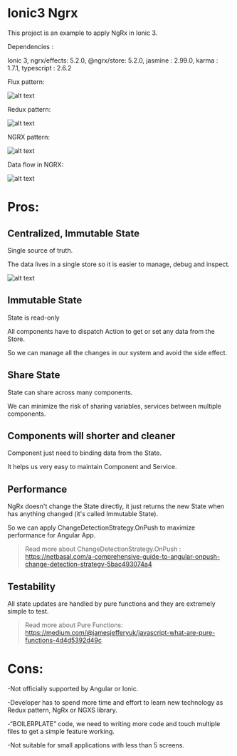 # Ionic3 Ngrx
This project is an example to apply NgRx in Ionic 3.

Dependencies :

Ionic 3, ngrx/effects: 5.2.0, @ngrx/store: 5.2.0, jasmine : 2.99.0, karma : 1.7.1, typescript : 2.6.2

Flux pattern:

![alt text](https://lh6.googleusercontent.com/Dm5Ge_yI8JFDBrTd__NLI-UirqyNMVcJTWGno7kQXbwcP9qLMOyKMDPp0uoQIRoADRrKMomOFBNxdiQg26YVXSfYzKlSj9mc0R532ImyU7M23MgKa1lJUS2hEP9PxmcHrb-OPqjjVHA)

Redux pattern:

![alt text](https://lh4.googleusercontent.com/8x2u1K_k8yuhW0YEaKJTSeN18M35ilAG5wKKnP91cS6TI9d6vhhd-gCqdoQr0HL5IGTO1JD6JWGlHJp8LoIAdp3xL5CS70YTH5RgRWp94_FlnhQKfTutQVthyxCRuKrRWzNHYljKESg)

NGRX pattern:

![alt text](https://lh6.googleusercontent.com/c0NfQ3-FuyhRCviYqXuoD_5-FXuVulrNUIZ_JvLk48CjXXwkBdJtuOMdkgpqzQE8ToMSCkE9JG8ZKfPOSkmDkxENLWx5h4CKe_RZQaLQ513InI5LONPpaowuLum8zleDFDJ0OkjZM80)

Data flow in NGRX:

![alt text](https://lh5.googleusercontent.com/MNcki6oUyEYiJ1oZUCl8VW44QhVb2ujGYKskKCjUdwo2m-HfI9VIktW6AaSExOaSBUv81XtPauNJ-ENhOcpswVvdCF-eomn2HuaVrC-c5KCwk-tofIb5BxAcveKpnygtSdpvRRewj-c)

# Pros:

## Centralized, Immutable State

Single source of truth.

The data lives in a single store so it is easier to manage, debug and inspect.

![alt text](https://lh6.googleusercontent.com/IXrYSc3SD3C_UUZu95usGMFNTgV4eELXEkqQqGV_RsmxvPMBNyIMPmSEPW24u_J43qNfPkvdnaI5ComF6HISEkzt2p6ZqWxcU0J8qIu-iiJLghV3VeSlTMw3MbCxhVsDqu3Ae07DWyA)

## Immutable State

State is read-only

All components have to dispatch Action to get or set any data from the Store.

So we can manage all the changes in our system and avoid the side effect. 

## Share State

State can share across many components. 

We can minimize the risk of sharing variables, services between multiple components.

## Components will shorter and cleaner

Component just need to binding data from the State.

It helps us very easy to maintain Component and Service.

## Performance

NgRx doesn't change the State directly, it just returns the new State when has anything changed (it's called Immutable State).

So we can apply ChangeDetectionStrategy.OnPush to maximize performance for Angular App.

>Read more about ChangeDetectionStrategy.OnPush : https://netbasal.com/a-comprehensive-guide-to-angular-onpush-change-detection-strategy-5bac493074a4

## Testability

All state updates are handled by pure functions and they are extremely simple to test. 

>Read more about Pure Functions: https://medium.com/@jamesjefferyuk/javascript-what-are-pure-functions-4d4d5392d49c

# Cons:

-Not officially supported by Angular or Ionic.

-Developer has to spend more time and effort to learn new technology as Redux pattern, NgRx or NGXS library.

-“BOILERPLATE” code, we need to writing more code and touch multiple files to get a simple feature working.

-Not suitable for small applications with less than 5 screens.

